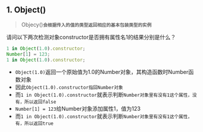 ## 1. Object()

> Objecy()**`会根据传入的值的类型返回相应的基本包装类型的实例`**

请问以下两次检测对象constructor是否拥有属性名1的结果分别是什么？

``` javascript
1 in Object(1.0).constructor;
Number[1] = 123;
1 in Object(1.0).constructor;
```

- `Object(1.0)`返回一个原始值为1.0的Number对象，其构造函数时Number函数对象
- 因此`Object(1.0).constructor指回Number对象`
- 而`1 in Object(1.0).constructor`就表示判断`Number对象里有没有1这个属性，没有，所以返回false`
- `Number[1] = 123`给Number对象添加属性1，值为123
- 而`1 in Object(1.0).constructor`就表示判断`Number对象里有没有1这个属性，有，所以返回true`